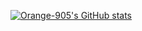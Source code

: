 [![Orange-905's GitHub stats](https://github-readme-stats.vercel.app/api?username=Orange-905)](https://github.com/Orange-905/github-readme-stats)
